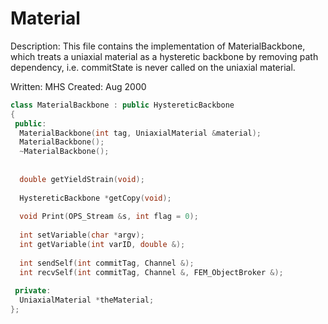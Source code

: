 # Material

Description: This file contains the implementation of 
MaterialBackbone, which treats a uniaxial material as
a hysteretic backbone by removing path dependency, i.e.
commitState is never called on the uniaxial material.

Written: MHS
Created: Aug 2000


```cpp
class MaterialBackbone : public HystereticBackbone
{
 public:
  MaterialBackbone(int tag, UniaxialMaterial &material);
  MaterialBackbone();
  ~MaterialBackbone();
  
  
  double getYieldStrain(void);
  
  HystereticBackbone *getCopy(void);
  
  void Print(OPS_Stream &s, int flag = 0);
  
  int setVariable(char *argv);
  int getVariable(int varID, double &);
  
  int sendSelf(int commitTag, Channel &);
  int recvSelf(int commitTag, Channel &, FEM_ObjectBroker &);
  
 private:
  UniaxialMaterial *theMaterial;
};
```
